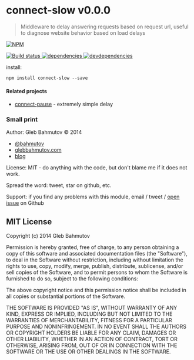 # connect-slow v0.0.0

> Middleware to delay answering requests based on request url, useful to diagnose website behavior based on load delays

[![NPM][connect-slow-icon] ][connect-slow-url]

[![Build status][connect-slow-ci-image] ][connect-slow-ci-url]
[![dependencies][connect-slow-dependencies-image] ][connect-slow-dependencies-url]
[![devdependencies][connect-slow-devdependencies-image] ][connect-slow-devdependencies-url]

[connect-slow-icon]: https://nodei.co/npm/connect-slow.png?downloads=true
[connect-slow-url]: https://npmjs.org/package/connect-slow
[connect-slow-ci-image]: https://travis-ci.org/bahmutov/connect-slow.png?branch=master
[connect-slow-ci-url]: https://travis-ci.org/bahmutov/connect-slow
[connect-slow-dependencies-image]: https://david-dm.org/bahmutov/connect-slow.png
[connect-slow-dependencies-url]: https://david-dm.org/bahmutov/connect-slow
[connect-slow-devdependencies-image]: https://david-dm.org/bahmutov/connect-slow/dev-status.png
[connect-slow-devdependencies-url]: https://david-dm.org/bahmutov/connect-slow#info=devDependencies



install:

```
npm install connect-slow --save
```

#### Related projects

* [connect-pause](https://github.com/flesler/connect-pause) - extremely simple
delay



### Small print

Author: Gleb Bahmutov &copy; 2014

* [@bahmutov](https://twitter.com/bahmutov)
* [glebbahmutov.com](http://glebbahmutov.com)
* [blog](http://bahmutov.calepin.co/)

License: MIT - do anything with the code, but don't blame me if it does not work.

Spread the word: tweet, star on github, etc.

Support: if you find any problems with this module, email / tweet /
[open issue](https://github.com/bahmutov/connect-slow/issues) on Github



## MIT License

Copyright (c) 2014 Gleb Bahmutov

Permission is hereby granted, free of charge, to any person
obtaining a copy of this software and associated documentation
files (the "Software"), to deal in the Software without
restriction, including without limitation the rights to use,
copy, modify, merge, publish, distribute, sublicense, and/or sell
copies of the Software, and to permit persons to whom the
Software is furnished to do so, subject to the following
conditions:

The above copyright notice and this permission notice shall be
included in all copies or substantial portions of the Software.

THE SOFTWARE IS PROVIDED "AS IS", WITHOUT WARRANTY OF ANY KIND,
EXPRESS OR IMPLIED, INCLUDING BUT NOT LIMITED TO THE WARRANTIES
OF MERCHANTABILITY, FITNESS FOR A PARTICULAR PURPOSE AND
NONINFRINGEMENT. IN NO EVENT SHALL THE AUTHORS OR COPYRIGHT
HOLDERS BE LIABLE FOR ANY CLAIM, DAMAGES OR OTHER LIABILITY,
WHETHER IN AN ACTION OF CONTRACT, TORT OR OTHERWISE, ARISING
FROM, OUT OF OR IN CONNECTION WITH THE SOFTWARE OR THE USE OR
OTHER DEALINGS IN THE SOFTWARE.



